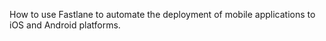 How to use Fastlane to automate the deployment of mobile applications to iOS and Android platforms.
